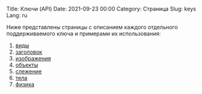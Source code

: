 Title: Ключи (API)
Date: 2021-09-23 00:00
Category: Страница
Slug: keys
Lang: ru

Ниже представлены страницы с описанием каждого отдельного поддерживаемого ключа
и примерами их использования:

1. [виды][styles]
1. [заголовок][title]
1. [изображения][images]
1. [объекты][objects]
1. [слежение][tracking]
1. [тела][bodies]
1. [физика][physics]

[bodies]: bodies.html
[images]: images.html
[objects]: objects.html
[physics]: physics.html
[styles]: styles.html
[title]: title.html
[tracking]: tracking.html
